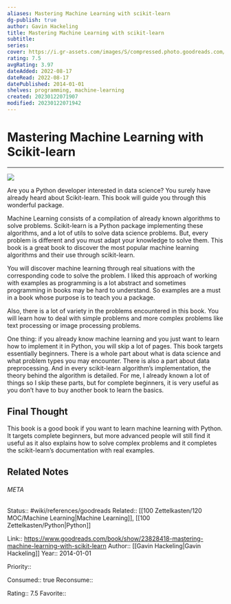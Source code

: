 ```yaml
---
aliases: Mastering Machine Learning with scikit-learn
dg-publish: true
author: Gavin Hackeling
title: Mastering Machine Learning with scikit-learn
subtitle: 
series: 
cover: https://i.gr-assets.com/images/S/compressed.photo.goodreads.com/books/1419055057l/23828418.jpg
rating: 7.5
avgRating: 3.97
dateAdded: 2022-08-17
dateRead: 2022-08-17
datePublished: 2014-01-01
shelves: programming, machine-learning
created: 20230122071907
modified: 20230122071942
---
```

# Mastering Machine Learning with Scikit-learn
---
![](https://i.gr-assets.com/images/S/compressed.photo.goodreads.com/books/1419055057l/23828418.jpg)


Are you a Python developer interested in data science? You surely have already heard about Scikit-learn. This book will guide you through this wonderful package.

Machine Learning consists of a compilation of already known algorithms to solve problems. Scikit-learn is a Python package implementing these algorithms, and a lot of utils to solve data science problems. But, every problem is different and you must adapt your knowledge to solve them. This book is a great book to discover the most popular machine learning algorithms and their use through scikit-learn.

You will discover machine learning through real situations with the corresponding code to solve the problem. I liked this approach of working with examples as programming is a lot abstract and sometimes programming in books may be hard to understand. So examples are a must in a book whose purpose is to teach you a package.

Also, there is a lot of variety in the problems encountered in this book. You will learn how to deal with simple problems and more complex problems like text processing or image processing problems.

One thing: if you already know machine learning and you just want to learn how to implement it in Python, you will skip a lot of pages. This book targets essentially beginners. There is a whole part about what is data science and what problem types you may encounter. There is also a part about data preprocessing. And in every scikit-learn algorithm’s implementation, the theory behind the algorithm is detailed. For me, I already known a lot of things so I skip these parts, but for complete beginners, it is very useful as you don’t have to buy another book to learn the basics.

## Final Thought

This book is a good book if you want to learn machine learning with Python. It targets complete beginners, but more advanced people will still find it useful as it also explains how to solve complex problems and it completes the scikit-learn’s documentation with real examples.

## Related Notes




###### META
Status:: #wiki/references/goodreads
Related:: [[100 Zettelkasten/120 MOC/Machine Learning\|Machine Learning]], [[100 Zettelkasten/Python\|Python]]

Link:: https://www.goodreads.com/book/show/23828418-mastering-machine-learning-with-scikit-learn
Author:: [[Gavin Hackeling\|Gavin Hackeling]]
Year:: 2014-01-01

Priority:: 

Consumed:: true
Reconsume:: 

Rating:: 7.5
Favorite:: 
